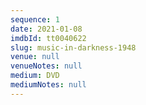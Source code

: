 ```yaml
---
sequence: 1
date: 2021-01-08
imdbId: tt0040622
slug: music-in-darkness-1948
venue: null
venueNotes: null
medium: DVD
mediumNotes: null
---
```


